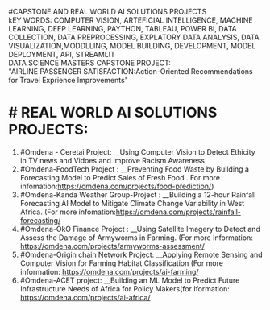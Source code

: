 #CAPSTONE AND REAL WORLD AI SOLUTIONS PROJECTS </br> 
kEY WORDS: COMPUTER VISION, ARTEFICIAL INTELLIGENCE, MACHINE LEARNING, DEEP LEARNING, PAYTHON, TABLEAU, POWER BI, DATA COLLECTION, DATA PREPROCESSING, EXPLATORY DATA ANALYSIS, DATA VISUALIZATION,MODDLLING, MODEL BUILDING, DEVELOPMENT, MODEL DEPLOYMENT, API, STREAMLIT</br>
DATA SCIENCE MASTERS CAPSTONE PROJECT: </br>
"AIRLINE PASSENGER SATISFACTION:Action-Oriented Recommendations for Travel Exprience Improvements" </br>
# # REAL WORLD AI SOLUTIONS PROJECTS: </br>
1. #Omdena - Ceretai Project: __Using Computer Vision to Detect Ethicity in TV news and Vidoes and Improve Racism Awareness </br>
2. #Omdena-FoodTech Project : __Preventing Food Waste by Building a Forecasting Model to Predict Sales of Fresh Food . For more infomation:https://omdena.com/projects/food-prediction/) </br>
3. #Omdena-Kanda Weather Group-Project : __Building a 12-hour Rainfall Forecasting AI Model to Mitigate Climate Change Variability in West Africa. (For more infomation:https://omdena.com/projects/rainfall-forecasting/ </br>
4. #Omdena-OkO Finance Project : __Using Satellite Imagery to Detect and Assess the Damage of Armyworms in Farming. (For more Information: https://omdena.com/projects/armyworms-assessment/ </br>
5. #Omdena-Origin chain Network Project: __Applying Remote Sensing and Computer Vision for Farming Habitat Classification  (For more information: https://omdena.com/projects/ai-farming/</br>
6. #Omdena-ACET project: __Building an ML Model to Predict Future Infrastructure Needs of Africa for Policy Makers(for Iformation: https://omdena.com/projects/ai-africa/</br>
